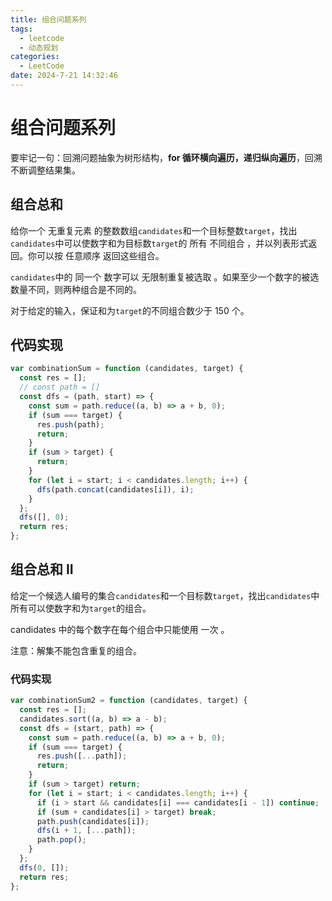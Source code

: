 ```yaml
---
title: 组合问题系列
tags:
  - leetcode
  - 动态规划
categories:
  - LeetCode
date: 2024-7-21 14:32:46
---
```


<!-- @format -->

# 组合问题系列

要牢记一句：回溯问题抽象为树形结构，**for 循环横向遍历，递归纵向遍历**，回溯不断调整结果集。

## 组合总和

给你一个 无重复元素 的整数数组`candidates`和一个目标整数`target`，找出 `candidates`中可以使数字和为目标数`target`的 所有 不同组合 ，并以列表形式返回。你可以按 任意顺序 返回这些组合。

`candidates`中的 同一个 数字可以 无限制重复被选取 。如果至少一个数字的被选数量不同，则两种组合是不同的。

对于给定的输入，保证和为`target`的不同组合数少于 150 个。

## 代码实现

```js
var combinationSum = function (candidates, target) {
  const res = [];
  // const path = []
  const dfs = (path, start) => {
    const sum = path.reduce((a, b) => a + b, 0);
    if (sum === target) {
      res.push(path);
      return;
    }
    if (sum > target) {
      return;
    }
    for (let i = start; i < candidates.length; i++) {
      dfs(path.concat(candidates[i]), i);
    }
  };
  dfs([], 0);
  return res;
};
```

## 组合总和 II

给定一个候选人编号的集合`candidates`和一个目标数`target`，找出`candidates`中所有可以使数字和为`target`的组合。

candidates 中的每个数字在每个组合中只能使用 一次 。

注意：解集不能包含重复的组合。

### 代码实现

```js
var combinationSum2 = function (candidates, target) {
  const res = [];
  candidates.sort((a, b) => a - b);
  const dfs = (start, path) => {
    const sum = path.reduce((a, b) => a + b, 0);
    if (sum === target) {
      res.push([...path]);
      return;
    }
    if (sum > target) return;
    for (let i = start; i < candidates.length; i++) {
      if (i > start && candidates[i] === candidates[i - 1]) continue;
      if (sum + candidates[i] > target) break;
      path.push(candidates[i]);
      dfs(i + 1, [...path]);
      path.pop();
    }
  };
  dfs(0, []);
  return res;
};
```
